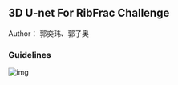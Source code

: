 ## 3D U-net For RibFrac Challenge

Author： 郭奕玮、郭子奥

### Guidelines

![img](https://github.com/cantabile-kwok/3D-U-net-for-RibFrac)
